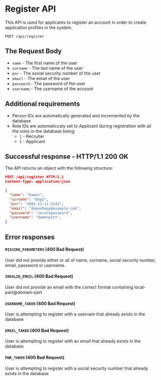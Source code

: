 # Register API

This API is used for applicants to register an account in order to create appilcation profiles in the system.

`POST /api/register`

## The Request Body

- `name` - The first name of the user
- `surname` - The last name of the user
- `pnr` - The social security number of the user
- `email` - The email of the user
- `password` - The password of the user
- `username` - The username of the account

## Additional requirements

- Person IDs are automatically generated and incremented by the database
- Role IDs are automaticcaly set to Applicant during registration with all the roles in the database being:
  - `1` - Recruiter
  - `2` - Applicant

## Successful response - HTTP/1.1 200 OK

The API returns an object with the following structure:

```json
POST /api/register HTTP/1.1
Content-Type: application/json

{
  "name": "Damon",
  "surname": "Depp",
  "pnr": "2001-12-12-3242",
  "email": "damonDepp@example.com",
  "password": "securepassword",
  "username": "damonpitt",
}
```

## Error responses

#### `MISSING_PARAMETERS` (400 Bad Request)

User did not provide either or all of name, surname, social security number, email, password or username.

#### `INVALID_EMAIL` (400 Bad Request)

User did not provide an email with the correct format containing local-part@domain-part

#### `USERNAME_TAKEN` (400 Bad Request)

User is attempting to register with a usernam that already exists in the database

#### `EMAIL_TAKEN` (400 Bad Request)

User is attempting to register with an email that already exists in the database

#### `PNR_TAKEN` (400 Bad Request)

User is attempting to register with a social security number that already exists in the database
